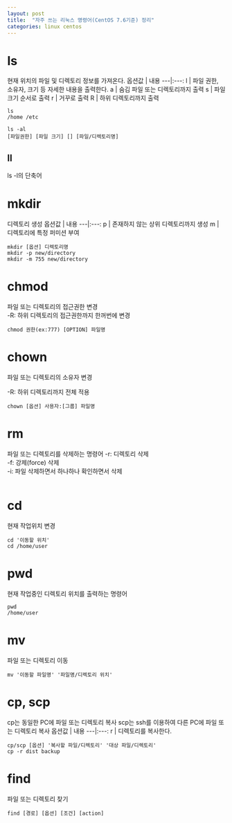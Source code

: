 ```yaml
---
layout: post
title:  "자주 쓰는 리눅스 명령어(CentOS 7.6기준) 정리"
categories: linux centos
---
```


# ls
현재 위치의 파일 및 디렉토리 정보를 가져온다.
옵션값 | 내용
---|:---:
l | 파일 권한, 소유자, 크기 등 자세한 내용을 출력한다.
a | 숨김 파일 또는 디렉토리까지 출력
s | 파일 크기 순서로 출력
r | 거꾸로 출력
R | 하위 디렉토리까지 출력
```
ls 
/home /etc

ls -al
[파일권한] [파일 크기] [] [파일/디렉토리명]
```
## ll
ls -l의 단축어
  
  
# mkdir
디렉토리 생성
옵션값 | 내용
---|:---:
p | 존재하지 않는 상위 디렉토리까지 생성
m | 디렉토리에 특정 퍼미션 부여
```
mkdir [옵션] 디렉토리명
mkdir -p new/directory
mkdir -m 755 new/directory
```
  
  
# chmod
파일 또는 디렉토리의 접근권한 변경  
-R: 하위 디렉토리의 접근권한까지 한꺼번에 변경
```
chmod 권한(ex:777) [OPTION] 파일명
```

# chown
파일 또는 디렉토리의 소유자 변경  

-R: 하위 디렉토리까지 전체 적용  

```
chown [옵션] 사용자:[그룹] 파일명
```

# rm
파일 또는 디렉토리를 삭제하는 명령어
-r: 디렉토리 삭제  
-f: 강제(force) 삭제  
-i: 파일 삭제하면서 하나하나 확인하면서 삭제  
```

```

# cd
현재 작업위치 변경
```
cd '이동할 위치'
cd /home/user
```

# pwd
현재 작업중인 디렉토리 위치를 출력하는 명령어
```
pwd
/home/user
```

# mv
파일 또는 디렉토리 이동
```
mv '이동할 파일명' '파일명/디렉토리 위치'
```

# cp, scp
cp는 동일한 PC에 파일 또는 디렉토리 복사
scp는 ssh를 이용하여 다른 PC에 파일 또는 디렉토리 복사
옵션값 | 내용
---|:---:
r | 디렉토리를 복사한다.
```
cp/scp [옵션] '복사할 파일/디렉토리' '대상 파일/디렉토리'
cp -r dist backup
```

# find
파일 또는 디렉토리 찾기
```
find [경로] [옵션] [조건] [action]
```
